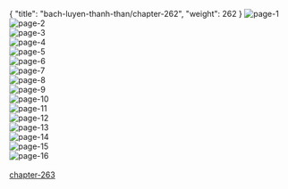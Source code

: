 { "title": "bach-luyen-thanh-than/chapter-262", "weight": 262 }
<img src="bach-luyen-thanh-than_0262_01-ca5636089cfc7c3b4c8edc727e205662.webp" alt="page-1" origin="http://1.bp.blogspot.com/-cd-zhmbyieg/W2q3hPQZz0I/AAAAAAAAFJI/5avykRRrMEMzmISPu9-neaB_7Gs-CwMMQCLcBGAs/s1600/0001.jpg?imgmax=0"><br/>
<img src="bach-luyen-thanh-than_0262_02-eb8b159d44719e39cd0a46b7c8584b98.webp" alt="page-2" origin="http://1.bp.blogspot.com/-V2Qzrj92k6M/W2q3hM_9joI/AAAAAAAAFJM/4MNLmxXEb3QWr51VFXig-AY-OGxRADYmACLcBGAs/s1600/0002.jpg?imgmax=0"><br/>
<img src="bach-luyen-thanh-than_0262_03-1972819d1588ac04a3a873daab420737.webp" alt="page-3" origin="http://1.bp.blogspot.com/-vHwsJGVRxwU/W2q3hESpZQI/AAAAAAAAFJQ/x-EBv_Z6qocM0uUKbBQ9Ngb__2gEizAhwCLcBGAs/s1600/0003.jpg?imgmax=0"><br/>
<img src="bach-luyen-thanh-than_0262_04-12f36a2e741e30e032f57c99563e482c.webp" alt="page-4" origin="http://1.bp.blogspot.com/--ptQ9AyQCt4/W2q3iSljGLI/AAAAAAAAFJU/cI7Qb0dVOK0oqp5oPKAy5BBzi_LXkeg-wCLcBGAs/s1600/0004.jpg?imgmax=0"><br/>
<img src="bach-luyen-thanh-than_0262_05-173a077a350dacfed2be5e2d14475816.webp" alt="page-5" origin="http://1.bp.blogspot.com/-WGgG3kNFa6I/W2q3iuc0dlI/AAAAAAAAFJY/CUBpMl08AbAs3MgxxMe1XD7zGddfZgVcwCLcBGAs/s1600/0005.jpg?imgmax=0"><br/>
<img src="bach-luyen-thanh-than_0262_06-9189eeed806668efa61d9e6e26ac76dc.webp" alt="page-6" origin="http://1.bp.blogspot.com/-PUNTHVL_8ss/W2q3igx0mKI/AAAAAAAAFJc/40px6IZoHYwzNXYceNLKweCTiTvj1wtOwCLcBGAs/s1600/0006.jpg?imgmax=0"><br/>
<img src="bach-luyen-thanh-than_0262_07-693b758cb6f7b52e9b5aeefa43a45d26.webp" alt="page-7" origin="http://1.bp.blogspot.com/-nh3Mj1NfvTg/W2q3i_oudmI/AAAAAAAAFJg/1rVT5lz99JEJBkAGupzs-MG-gGgbi7r6gCLcBGAs/s1600/0007.jpg?imgmax=0"><br/>
<img src="bach-luyen-thanh-than_0262_08-36beeb9c5c9ceff7f17746df5544849d.webp" alt="page-8" origin="http://1.bp.blogspot.com/-Kl0F-iVIoHs/W2q3jqktqwI/AAAAAAAAFJk/cDGxWVnO3X45-z8MNabc76kx8bbEDxW_QCLcBGAs/s1600/0008.jpg?imgmax=0"><br/>
<img src="bach-luyen-thanh-than_0262_09-610692f1817a9c481d49f9a256b8269f.webp" alt="page-9" origin="http://1.bp.blogspot.com/-7v2gha0giII/W2q3jwhg1QI/AAAAAAAAFJo/suxvZKrGbHcZtIlJmeauvY6xsv7DDVdLwCLcBGAs/s1600/0009.jpg?imgmax=0"><br/>
<img src="bach-luyen-thanh-than_0262_10-8082aa6b6a2affac4333600a6664b185.webp" alt="page-10" origin="http://1.bp.blogspot.com/-9m_NLCFxcrI/W2q3kFTdyrI/AAAAAAAAFJs/2c6V3LMla7MEZ2TfanZGCvswxEuNS7LaACLcBGAs/s1600/0010.jpg?imgmax=0"><br/>
<img src="bach-luyen-thanh-than_0262_11-9eeb0c68b435028a884404cb78e70aa4.webp" alt="page-11" origin="http://1.bp.blogspot.com/-oEQVyb-T-o4/W2q3k22JlgI/AAAAAAAAFJw/87-rCbwhFEo5coUYQWEErRgbecN1Cq72wCLcBGAs/s1600/0011.jpg?imgmax=0"><br/>
<img src="bach-luyen-thanh-than_0262_12-dcbb45ae401100a16ed7dc878069c6c1.webp" alt="page-12" origin="http://1.bp.blogspot.com/-P1ii7_I2hWg/W2q3ldUhKTI/AAAAAAAAFJ0/8HyB--wyVvYTE2zB4aMGDI3qQ9taWh2yACLcBGAs/s1600/0012.jpg?imgmax=0"><br/>
<img src="bach-luyen-thanh-than_0262_13-ea70651bb32947464548acce2e640462.webp" alt="page-13" origin="http://1.bp.blogspot.com/-cU3YeUHZZOQ/W2q3lr-io_I/AAAAAAAAFJ8/oqRotAnTC4URlZ3A5IGtIofCNNSqRICdACLcBGAs/s1600/0013.jpg?imgmax=0"><br/>
<img src="bach-luyen-thanh-than_0262_14-73397cfcaf442a886841623a789fad2e.webp" alt="page-14" origin="http://1.bp.blogspot.com/-832FP729GnY/W2q3ltacqKI/AAAAAAAAFJ4/jkCKuDftJiYoAPmVmmRYHcCyWqQ9LV58ACLcBGAs/s1600/0014.jpg?imgmax=0"><br/>
<img src="bach-luyen-thanh-than_0262_15-0649c99298682c54a4be635d45be6cde.webp" alt="page-15" origin="http://1.bp.blogspot.com/--7o926fKuaI/W2q3mXQ9V6I/AAAAAAAAFKA/Uv2gHVUsuzMcq04P0P5wQifzcQpLHVxgQCLcBGAs/s1600/0015.jpg?imgmax=0"><br/>
<img src="bach-luyen-thanh-than_0262_16-efd28cc99415ca3284ebbfb85f2cd110.webp" alt="page-16" origin="http://1.bp.blogspot.com/-6A-y3t0KUxo/W2q3nISwo9I/AAAAAAAAFKE/ocwoeLf9ppwDe-wBLNafu8rjiTe0BxfyACLcBGAs/s1600/0016.jpg?imgmax=0"><br/>
<br/><a class="nextchap" href="/bach-luyen-thanh-than/chapter-263">chapter-263</a>
